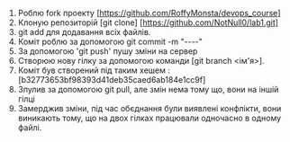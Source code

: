 1. Роблю fork проекту [https://github.com/RoffyMonsta/devops_course]
2. Клоную репозиторій [git clone] [https://github.com/NotNull0/lab1.git]
3. git add для додавання всіх файлів. 
4. Коміт роблю за допомогою git commit -m "----"
5. За допомогою 'git push' пушу зміни на сервер
7. Створюю нову гілку за допомогою команди [git branch <ім'я>]. 
3. Коміт був створений під таким хешем :  [b32773653bf98393d41deb35caed6ab184e1cc9f]
8. Зпулив за допомогою git pull, але змін нема тому що, вони на іншій гілці
9. Замерджив зміни, під час обєднання були виявлені конфлікти, вони виникають тому, що на двох гілках працювали одночасно в одному файлі.
